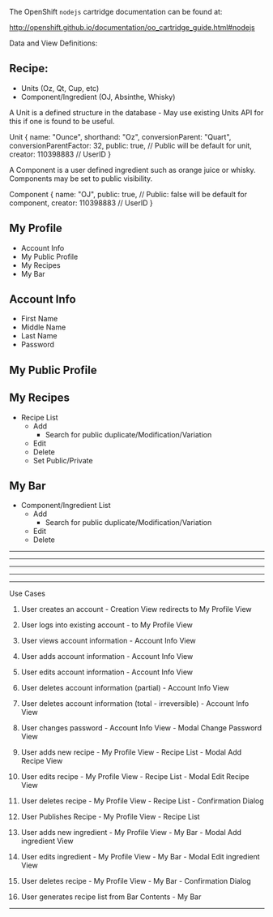 The OpenShift `nodejs` cartridge documentation can be found at:

http://openshift.github.io/documentation/oo_cartridge_guide.html#nodejs

Data and View Definitions:

Recipe:
-------------------
- Units (Oz, Qt, Cup, etc)
- Component/Ingredient (OJ, Absinthe, Whisky)

A Unit is a defined structure in the database - May use existing Units API for this if one is found to be useful.

Unit {
	name: "Ounce",
	shorthand: "Oz",
	conversionParent: "Quart",
	conversionParentFactor: 32,
	public: true, // Public will be default for unit,
	creator: 110398883 // UserID
}


A Component is a user defined ingredient such as orange juice or whisky. Components may be set to public visibility.

Component {
	name: "OJ",
	public: true, // Public: false will be default for component,
	creator: 110398883 // UserID
}

My Profile
-------------------
- Account Info
- My Public Profile
- My Recipes
- My Bar

Account Info
-------------------
- First Name
- Middle Name
- Last Name
- Password

My Public Profile
-------------------

My Recipes
-------------------
- Recipe List
	- Add
		- Search for public duplicate/Modification/Variation
	- Edit
	- Delete
	- Set Public/Private

My Bar
-------------------
- Component/Ingredient List
	- Add
		- Search for public duplicate/Modification/Variation
	- Edit
	- Delete

-------------------
-------------------
-------------------
-------------------
-------------------

Use Cases

1. User creates an account - Creation View redirects to My Profile View
2. User logs into existing account - to My Profile View

3. User views account information - Account Info View
4. User adds account information - Account Info View
5. User edits account information - Account Info View
6. User deletes account information (partial) - Account Info View
7. User deletes account information (total - irreversible) - Account Info View
8. User changes password - Account Info View - Modal Change Password View

9. User adds new recipe - My Profile View - Recipe List - Modal Add Recipe View
10. User edits recipe - My Profile View - Recipe List  - Modal Edit Recipe View
11. User deletes recipe - My Profile View - Recipe List  - Confirmation Dialog
12. User Publishes Recipe - My Profile View - Recipe List

13. User adds new ingredient - My Profile View - My Bar - Modal Add ingredient View
14. User edits ingredient - My Profile View - My Bar - Modal Edit ingredient View
15. User deletes recipe - My Profile View - My Bar - Confirmation Dialog

16. User generates recipe list from Bar Contents - My Bar


-------------------
